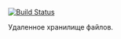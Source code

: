 [![Build Status](https://travis-ci.org/gvg-job4j/simpleWebFileStore.svg?branch=master)](https://travis-ci.org/gvg-job4j/simpleWebFileStore)

 Удаленное хранилище файлов. 